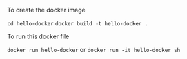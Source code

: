 To create the docker image

`cd hello-docker`
`docker build -t hello-docker .`

To run this docker file

`docker run hello-docker`
or
`docker run -it hello-docker sh`
